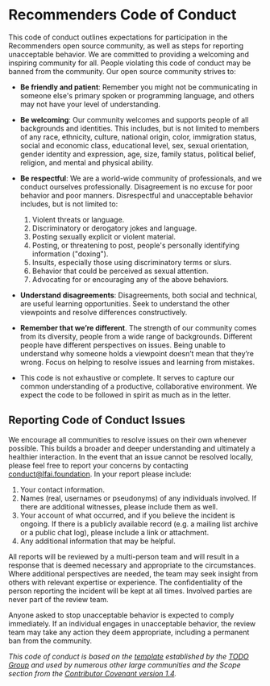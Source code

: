 <!--
Copyright (c) Recommenders contributors.
Licensed under the MIT License.
-->

# Recommenders Code of Conduct

This code of conduct outlines expectations for participation in the Recommenders open source community, as well as steps for reporting unacceptable behavior. We are committed to providing a welcoming and inspiring community for all. People violating this code of conduct may be banned from the community. Our open source community strives to:

* **Be friendly and patient**: Remember you might not be communicating in someone else's primary spoken or programming language, and others may not have your level of understanding.

* **Be welcoming**: Our community welcomes and supports people of all backgrounds and identities. This includes, but is not limited to members of any race, ethnicity, culture, national origin, color, immigration status, social and economic class, educational level, sex, sexual orientation, gender identity and expression, age, size, family status, political belief, religion, and mental and physical ability.

* **Be respectful**: We are a world-wide community of professionals, and we conduct ourselves professionally. Disagreement is no excuse for poor behavior and poor manners. Disrespectful and unacceptable behavior includes, but is not limited to:
    1. Violent threats or language.
    1. Discriminatory or derogatory jokes and language.
    1. Posting sexually explicit or violent material.
    1. Posting, or threatening to post, people's personally identifying information ("doxing").
    1. Insults, especially those using discriminatory terms or slurs.
    1. Behavior that could be perceived as sexual attention.
    1. Advocating for or encouraging any of the above behaviors.

* **Understand disagreements**: Disagreements, both social and technical, are useful learning opportunities. Seek to understand the other viewpoints and resolve differences constructively.

* **Remember that we’re different**. The strength of our community comes from its diversity, people from a wide range of backgrounds. Different people have different perspectives on issues. Being unable to understand why someone holds a viewpoint doesn’t mean that they’re wrong. Focus on helping to resolve issues and learning from mistakes.

* This code is not exhaustive or complete. It serves to capture our common understanding of a productive, collaborative environment. We expect the code to be followed in spirit as much as in the letter.

## Reporting Code of Conduct Issues

We encourage all communities to resolve issues on their own whenever possible. This builds a broader and deeper understanding and ultimately a healthier interaction. In the event that an issue cannot be resolved locally, please feel free to report your concerns by contacting <conduct@lfai.foundation>. In your report please include:

1. Your contact information.
1. Names (real, usernames or pseudonyms) of any individuals involved. If there are additional witnesses, please include them as well.
1. Your account of what occurred, and if you believe the incident is ongoing. If there is a publicly available record (e.g. a mailing list archive or a public chat log), please include a link or attachment.
1. Any additional information that may be helpful.

All reports will be reviewed by a multi-person team and will result in a response that is deemed necessary and appropriate to the circumstances. Where additional perspectives are needed, the team may seek insight from others with relevant expertise or experience. The confidentiality of the person reporting the incident will be kept at all times. Involved parties are never part of the review team.

Anyone asked to stop unacceptable behavior is expected to comply immediately. If an individual engages in unacceptable behavior, the review team may take any action they deem appropriate, including a permanent ban from the community.

*This code of conduct is based on the [template](http://todogroup.org/opencodeofconduct) established by the [TODO Group](http://todogroup.org/) and used by numerous other large communities and the Scope section from the [Contributor Covenant version 1.4](http://contributor-covenant.org/version/1/4/).*